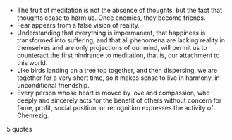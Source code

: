  - The fruit of meditation is not the absence of thoughts, but the fact that thoughts cease to harm us. Once enemies, they become friends.
 - Fear appears from a false vision of reality.
 - Understanding that everything is impermanent, that happiness is transformed into suffering, and that all phenomena are lacking reality in themselves and are only projections of our mind, will permit us to counteract the first hindrance to meditation, that is, our attachment to this world.
 - Like birds landing on a tree top together, and then dispersing, we are together for a very short time, so it makes sense to live in harmony, in unconditional friendship.
 - Every person whose heart is moved by love and compassion, who deeply and sincerely acts for the benefit of others without concern for fame, profit, social position, or recognition expresses the activity of Chenrezig.

5 quotes